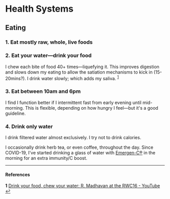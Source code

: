 # Health Systems

## Eating

### 1. Eat mostly raw, whole, live foods

### 2. Eat your water—drink your food
I chew each bite of food 40+ times—liquefying it.
This improves digestion and slows down my eating to allow the satiation mechanisms to kick in (15-20mins?). I drink water slowly; which adds my saliva.
<sup id="a1">[1](#f1)</sup>

### 3. Eat between 10am and 6pm
I find I function better if I intermittent fast from early evening until mid-morning. This is flexible, depending on how hungry I feel—but it's a good guideline.

### 4. Drink only water
I drink filtered water almost exclusively. I try not to drink calories.

I occasionally drink herb tea, or even coffee, throughout the day. Since COVID-19, I've started drinking a glass of water with [Emergen-C®](https://www.emergenc.com/) in the morning for an extra immunity/C boost.





---
#### References
<b id="f1">1</b> [Drink your food, chew your water: R. Madhavan at the RWC16 - YouTube](https://www.youtube.com/watch?v=KwHcTrYgBhg) [↩](#a1)
